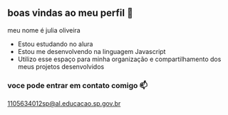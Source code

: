 ## boas vindas ao meu perfil 💚

meu nome é julia oliveira

- Estou estudando no alura
- Estou me desenvolvendo na linguagem Javascript
- Utilizo esse espaço para minha organização e compartilhamento dos meus projetos desenvolvidos
    
### voce pode entrar em contato comigo 📫

1105634012sp@al.educacao.sp.gov.br
